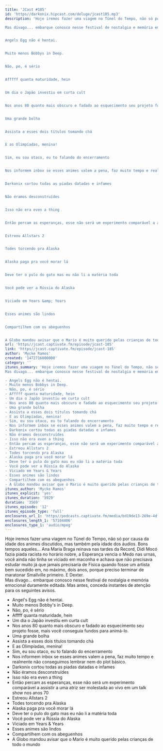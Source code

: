 ```yaml
---
title: 'JCast #185'
id: 'https//darkonix.hipcast.com/deluge/jcast185.mp3'
description: 'Hoje iremos fazer uma viagem no Túnel do Tempo, não só por causa da idade dos animes discutidos, mas também pela idade dos áudios. Bons tempos aqueles... Ana Maria Braga reinava nas tardes da Record, Didi Mocó fazia piada racista no horário nobre, a Esperança vencia o Medo nas urnas, você ainda não tinha se viciado em maconha e achava que não precisava estudar muito já que jamais precisaria de Física quando fosse um artista bem sucedido em, no máximo, dois anos, porque preciso terminar de maratonar Smallville primeiro. E Dexter.

Mas divago... embarque conosco nesse festival de nostalgia e memória emocional duramente editada. Mas antes, conceda instantes de atenção para os seguintes avisos.


Angels Egg não é hentai.


Muito menos Bobbys in Deep.


Não, po, é sério


Afffff quanta maturidade, hein


Um dia o Japão investiu em curta cult


Nos anos 80 quanto mais obscuro e fadado ao esquecimento seu projeto fosse, mais você conseguia fundos para animá-lo.


Uma grande bolha


Assista a esses dois títulos tomando chá


E as Olimpíadas, menina!


Sim, eu sou otaco, eu to falando do encerramento


Nos informem inbox se esses animes valem a pena, faz muito tempo e realmente não conseguimos lembrar nem do plot básico.


Darkonix cortou todas as piadas datadas e infames


Não éramos desconstruídes


Isso não era even a thing


Então percam as esperanças, esse não será um experimento comparável a assistir a uma atriz ser molestada ao vivo em um talk show nos anos 70


Estreou Allstars 2


Todes torcendo pra Alaska


Alaska paga pra você morar lá


Deve ter o pulo do gato mas eu não li a matéria toda


Você pode ver a Rússia do Alaska


Viciado em Years &amp; Years


Esses animes são lindos


Compartilhem com os abeguenhos


A Globo mandou avisar que o Mario é muito querido pelas crianças de todo o mundo'
url: 'https//jcast.captivate.fm/episode/jcast-185'
link: 'https//jcast.captivate.fm/episode/jcast-185'
author: 'Mycke Ramos'
created: '1472716800000'
category: ''
itunes_summary: 'Hoje iremos fazer uma viagem no Túnel do Tempo, não só por causa da idade dos animes discutidos, mas também pela idade dos áudios. Bons tempos aqueles... Ana Maria Braga reinava nas tardes da Record, Didi Mocó fazia piada racista no horário nobre, a Esperança vencia o Medo nas urnas, você ainda não tinha se viciado em maconha e achava que não precisava estudar muito já que jamais precisaria de Física quando fosse um artista bem sucedido em, no máximo, dois anos, porque preciso terminar de maratonar Smallville primeiro. E Dexter. 
Mas divago... embarque conosco nesse festival de nostalgia e memória emocional duramente editada. Mas antes, conceda instantes de atenção para os seguintes avisos. 

- Angels Egg não é hentai. 
- Muito menos Bobbys in Deep. 
- Não, po, é sério 
- Afffff quanta maturidade, hein 
- Um dia o Japão investiu em curta cult
- Nos anos 80 quanto mais obscuro e fadado ao esquecimento seu projeto fosse, mais você conseguia fundos para animá-lo. 
- Uma grande bolha
- Assista a esses dois títulos tomando chá 
- E as Olimpíadas, menina!
- Sim, eu sou otaco, eu to falando do encerramento
- Nos informem inbox se esses animes valem a pena, faz muito tempo e realmente não conseguimos lembrar nem do plot básico.
- Darkonix cortou todas as piadas datadas e infames
- Não éramos desconstruídes 
- Isso não era even a thing
- Então percam as esperanças, esse não será um experimento comparável a assistir a uma atriz ser molestada ao vivo em um talk show nos anos 70
- Estreou Allstars 2
- Todes torcendo pra Alaska
- Alaska paga pra você morar lá
- Deve ter o pulo do gato mas eu não li a matéria toda
- Você pode ver a Rússia do Alaska
- Viciado em Years & Years
- Esses animes são lindos
- Compartilhem com os abeguenhos
- A Globo mandou avisar que o Mario é muito querido pelas crianças de todo o mundo'
itunes_author: 'Mycke Ramos'
itunes_explicit: 'yes'
itunes_duration: '5929'
duration: '3569'
itunes_episode: '12'
itunes_episode_type: 'full'
enclosures_url_1: 'https//podcasts.captivate.fm/media/bd19de13-269e-4dfe-8ef4-c6d40e83d837/jcast185_tc.mp3'
enclosures_length_1: '57104406'
enclosures_type_1: 'audio/mpeg'
---
```

Hoje iremos fazer uma viagem no Túnel do Tempo, não só por causa da idade dos animes discutidos, mas também pela idade dos áudios. Bons tempos aqueles... Ana Maria Braga reinava nas tardes da Record, Didi Mocó fazia piada racista no horário nobre, a Esperança vencia o Medo nas urnas, você ainda não tinha se viciado em maconha e achava que não precisava estudar muito já que jamais precisaria de Física quando fosse um artista bem sucedido em, no máximo, dois anos, porque preciso terminar de maratonar Smallville primeiro. E Dexter.  
Mas divago... embarque conosco nesse festival de nostalgia e memória emocional duramente editada. Mas antes, conceda instantes de atenção para os seguintes avisos.

*   Angel's Egg não é hentai.
*   Muito menos Bobby's in Deep.
*   Não, po, é sério
*   Afffff quanta maturidade, hein
*   Um dia o Japão investiu em curta cult
*   Nos anos 80 quanto mais obscuro e fadado ao esquecimento seu projeto fosse, mais você conseguia fundos para animá-lo.
*   Uma grande bolha
*   Assista a esses dois títulos tomando chá
*   E as Olimpíadas, menina!
*   Sim, eu sou otaco, eu to falando do encerramento
*   Nos informem inbox se esses animes valem a pena, faz muito tempo e realmente não conseguimos lembrar nem do plot básico.
*   Darkonix cortou todas as piadas datadas e infames
*   Não éramos desconstruídes
*   Isso não era even a thing
*   Então percam as esperanças, esse não será um experimento comparável a assistir a uma atriz ser molestada ao vivo em um talk show nos anos 70
*   Estreou Allstars 2
*   Todes torcendo pra Alaska
*   Alaska paga pra você morar lá
*   Deve ter o pulo do gato mas eu não li a matéria toda
*   Você pode ver a Rússia do Alaska
*   Viciado em Years & Years
*   Esses animes são lindos
*   Compartilhem com os abeguenhos
*   A Globo mandou avisar que o Mario é muito querido pelas crianças de todo o mundo